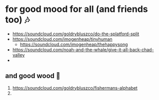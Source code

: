 #  for good mood for all (and friends too)  🎶 
- https://soundcloud.com/goldrybluszco/do-the-splatford-split
- https://soundcloud.com/imogenheap/tinyhuman
  - https://soundcloud.com/imogenheap/thehappysong
- https://soundcloud.com/noah-and-the-whale/give-it-all-back-chad-valley
- 

##  and good wood  🌲 
1. https://soundcloud.com/goldrybluszco/fishermans-alphabet
2. 

